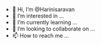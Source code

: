 - 👋 Hi, I’m @Harinisaravan
- 👀 I’m interested in ...
- 🌱 I’m currently learning ...
- 💞️ I’m looking to collaborate on ...
- 📫 How to reach me ...

<!---
Harinisaravan/Harinisaravan is a ✨ special ✨ repository because its `README.md` (this file) appears on your GitHub profile.
You can click the Preview link to take a look at your changes.
--->
